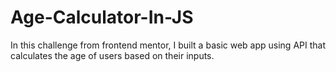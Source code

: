 # Age-Calculator-In-JS
In this challenge from frontend mentor, I built a basic web app using API that calculates the age of users based on their inputs.

